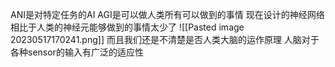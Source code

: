 ANI是对特定任务的AI
AGI是可以做人类所有可以做到的事情
现在设计的神经网络相比于人类的神经元能够做到的事情太少了
![[Pasted image 20230517170241.png]]
而且我们还是不清楚是否人类大脑的运作原理
人脑对于各种sensor的输入有广泛的适应性
